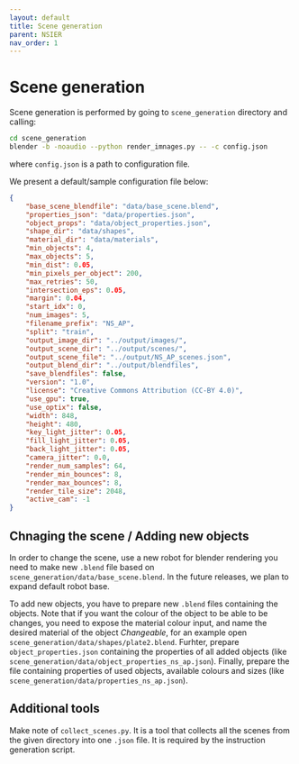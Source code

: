 ```yaml
---
layout: default
title: Scene generation
parent: NSIER
nav_order: 1
---
```


# Scene generation

Scene generation is performed by going to `scene_generation` directory and calling:
```bash
cd scene_generation
blender -b -noaudio --python render_imnages.py -- -c config.json
```
where `config.json` is a path to configuration file.

We present a default/sample configuration file below:
```json
{
    "base_scene_blendfile": "data/base_scene.blend",
    "properties_json": "data/properties.json",
    "object_props": "data/object_properties.json",
    "shape_dir": "data/shapes",
    "material_dir": "data/materials",
    "min_objects": 4,
    "max_objects": 5,
    "min_dist": 0.05,
    "min_pixels_per_object": 200,
    "max_retries": 50,
    "intersection_eps": 0.05,
    "margin": 0.04,
    "start_idx": 0,
    "num_images": 5,
    "filename_prefix": "NS_AP",
    "split": "train",
    "output_image_dir": "../output/images/",
    "output_scene_dir": "../output/scenes/",
    "output_scene_file": "../output/NS_AP_scenes.json",
    "output_blend_dir": "../output/blendfiles",
    "save_blendfiles": false,
    "version": "1.0",
    "license": "Creative Commons Attribution (CC-BY 4.0)",
    "use_gpu": true,
    "use_optix": false,
    "width": 848,
    "height": 480,
    "key_light_jitter": 0.05,
    "fill_light_jitter": 0.05,
    "back_light_jitter": 0.05,
    "camera_jitter": 0.0,
    "render_num_samples": 64,
    "render_min_bounces": 8,
    "render_max_bounces": 8,
    "render_tile_size": 2048,
    "active_cam": -1
}
```

## Chnaging the scene / Adding new objects
In order to change the scene, use a new robot for blender rendering you need to make new `.blend` file based on `scene_generation/data/base_scene.blend`. In the future releases, we plan to expand default robot base. 

To add new objects, you have to prepare new `.blend` files containing the objects. Note that if you want the colour of the object to be able to be changes, you need to expose the material colour input, and name the desired material of the object *Changeable*, for an example open `scene_generation/data/shapes/plate2.blend`. Furhter, prepare `object_properties.json` containing the properties of all added objects (like `scene_generation/data/object_properties_ns_ap.json`). Finally, prepare the file containing properties of used objects, available colours and sizes (like `scene_generation/data/properties_ns_ap.json`).

## Additional tools
Make note of `collect_scenes.py`. It is a tool that collects all the scenes from the given directory into one `.json` file. It is required by the instruction generation script.


